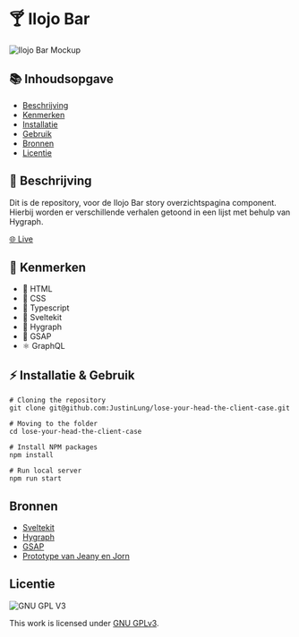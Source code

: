 # 🍸 Ilojo Bar
![Ilojo Bar Mockup](https://github.com/JustinLung/lose-your-head-the-client-case/blob/main/docs/mockup.png?raw=true)

## 📚 Inhoudsopgave
  * [Beschrijving](#beschrijving)
  * [Kenmerken](#kenmerken)
  * [Installatie](#installatie)
  * [Gebruik](#gebruik)
  * [Bronnen](#bronnen)
  * [Licentie](#licentie)

## 📃 Beschrijving
Dit is de repository, voor de Ilojo Bar story overzichtspagina component. Hierbij worden er verschillende verhalen getoond in een lijst met behulp van Hygraph.

[🌐 Live](https://lose-your-head-the-client-case-iq3flgnp1-justinlung.vercel.app/)

## 🔮 Kenmerken
* 📙 HTML
* 📘 CSS
* 🚀 Typescript
* 🍊 Sveltekit
* 📐 Hygraph
* 🧦 GSAP
* ⚛️ GraphQL

## ⚡ Installatie & Gebruik
```
# Cloning the repository
git clone git@github.com:JustinLung/lose-your-head-the-client-case.git

# Moving to the folder
cd lose-your-head-the-client-case

# Install NPM packages
npm install

# Run local server
npm run start
```

## Bronnen
- [Sveltekit](https://kit.svelte.dev/)
- [Hygraph](https://hygraph.com/)
- [GSAP](https://greensock.com/)
- [Prototype van Jeany en Jorn](https://github.com/jornveltrop/ilojo-bar)

## Licentie

![GNU GPL V3](https://www.gnu.org/graphics/gplv3-127x51.png)

This work is licensed under [GNU GPLv3](./LICENSE).
